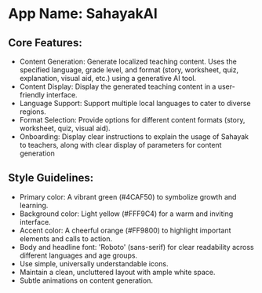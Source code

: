 # **App Name**: SahayakAI

## Core Features:

- Content Generation: Generate localized teaching content. Uses the specified language, grade level, and format (story, worksheet, quiz, explanation, visual aid, etc.) using a generative AI tool.
- Content Display: Display the generated teaching content in a user-friendly interface.
- Language Support: Support multiple local languages to cater to diverse regions.
- Format Selection: Provide options for different content formats (story, worksheet, quiz, visual aid).
- Onboarding: Display clear instructions to explain the usage of Sahayak to teachers, along with clear display of parameters for content generation

## Style Guidelines:

- Primary color: A vibrant green (#4CAF50) to symbolize growth and learning.
- Background color: Light yellow (#FFF9C4) for a warm and inviting interface.
- Accent color: A cheerful orange (#FF9800) to highlight important elements and calls to action.
- Body and headline font: 'Roboto' (sans-serif) for clear readability across different languages and age groups.
- Use simple, universally understandable icons.
- Maintain a clean, uncluttered layout with ample white space.
- Subtle animations on content generation.
